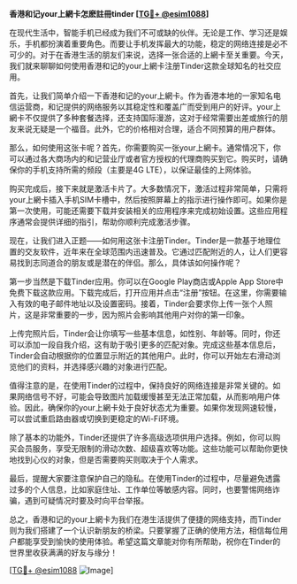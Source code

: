 **香港和记your上網卡怎麽註冊tinder [[TG💪+ @esim1088](https://t.me/s/esim1088)]**

在现代生活中，智能手机已经成为我们不可或缺的伙伴。无论是工作、学习还是娱乐，手机都扮演着重要角色。而要让手机发挥最大的功能，稳定的网络连接是必不可少的。对于在香港生活的朋友们来说，选择一张合适的上網卡至关重要。今天，我们就来聊聊如何使用香港和记的your上網卡注册Tinder这款全球知名的社交应用。

首先，让我们简单介绍一下香港和记的your上網卡。作为香港本地的一家知名电信运营商，和记提供的网络服务以其稳定性和覆盖广而受到用户的好评。your上網卡不仅提供了多种套餐选择，还支持国际漫游，这对于经常需要出差或旅行的朋友来说无疑是一个福音。此外，它的价格相对合理，适合不同预算的用户群体。

那么，如何使用这张卡呢？首先，你需要购买一张your上網卡。通常情况下，你可以通过各大商场内的和记营业厅或者官方授权的代理商购买到它。购买时，请确保你的手机支持所需的频段（主要是4G LTE），以保证最佳的上网体验。

购买完成后，接下来就是激活卡片了。大多数情况下，激活过程非常简单，只需将your上網卡插入手机SIM卡槽中，然后按照屏幕上的指示进行操作即可。如果你是第一次使用，可能还需要下载并安装相关的应用程序来完成初始设置。这些应用程序通常会提供详细的指引，帮助你顺利完成激活步骤。

现在，让我们进入正题——如何用这张卡注册Tinder。Tinder是一款基于地理位置的交友软件，近年来在全球范围内迅速普及。它通过匹配附近的人，让人们更容易找到志同道合的朋友或是潜在的伴侣。那么，具体该如何操作呢？

第一步当然是下载Tinder应用。你可以在Google Play商店或Apple App Store中免费下载这款应用。下载完成后，打开应用并点击“注册”按钮。在这里，你需要输入有效的电子邮件地址以及设置密码。接着，Tinder会要求你上传一张个人照片，这是非常重要的一步，因为照片会影响其他用户对你的第一印象。

上传完照片后，Tinder会让你填写一些基本信息，如性别、年龄等。同时，你还可以添加一段自我介绍，这有助于吸引更多的匹配对象。完成这些基本信息后，Tinder会自动根据你的位置显示附近的其他用户。此时，你可以开始左右滑动浏览他们的资料，并选择感兴趣的对象进行匹配。

值得注意的是，在使用Tinder的过程中，保持良好的网络连接是非常关键的。如果网络信号不好，可能会导致图片加载缓慢甚至无法正常加载，从而影响用户体验。因此，确保你的your上網卡处于良好状态尤为重要。如果你发现网速较慢，可以尝试重启路由器或切换到更稳定的Wi-Fi环境。

除了基本的功能外，Tinder还提供了许多高级选项供用户选择。例如，你可以购买会员服务，享受无限制的滑动次数、超级喜欢等功能。这些功能可以帮助你更快地找到心仪的对象，但是否需要购买则取决于个人需求。

最后，提醒大家要注意保护自己的隐私。在使用Tinder的过程中，尽量避免透露过多的个人信息，比如家庭住址、工作单位等敏感内容。同时，也要警惕网络诈骗，遇到可疑情况时要及时向平台举报。

总之，香港和记的your上網卡为我们在港生活提供了便捷的网络支持，而Tinder则为我们搭建了一个认识新朋友的桥梁。只要掌握了正确的使用方法，相信每位用户都能享受到愉快的使用体验。希望这篇文章能对你有所帮助，祝你在Tinder的世界里收获满满的好友与缘分！

[[TG💪+ @esim1088](https://t.me/s/esim1088) ![Image](https://i.postimg.cc/4NQfJmqS/Snipaste-2025-05-13-00-14-12.png)]
